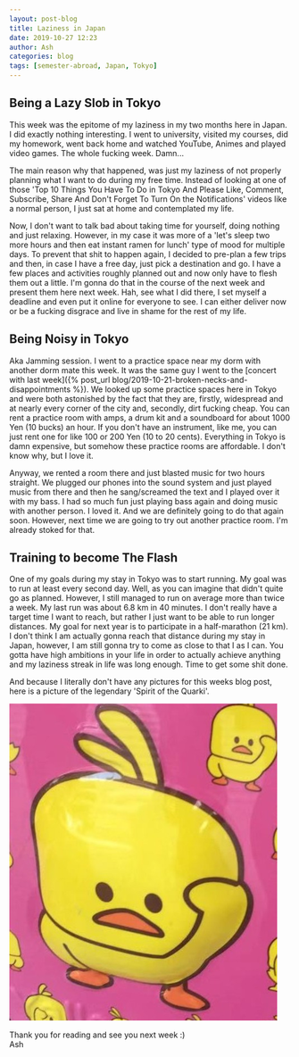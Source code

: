 ```yaml
---
layout: post-blog
title: Laziness in Japan
date: 2019-10-27 12:23
author: Ash
categories: blog
tags: [semester-abroad, Japan, Tokyo]
---
```


## Being a Lazy Slob in Tokyo

This week was the epitome of my laziness in my two months here in Japan. I did exactly nothing interesting. I went to university, visited my courses, did my homework, went back home and watched YouTube, Animes and played video games. The whole fucking week. Damn...

The main reason why that happened, was just my laziness of not properly planning what I want to do during my free time. Instead of looking at one of those 'Top 10 Things You Have To Do in Tokyo And Please Like, Comment, Subscribe, Share And Don't Forget To Turn On the Notifications' videos like a normal person, I just sat at home and contemplated my life.

Now, I don't want to talk bad about taking time for yourself, doing nothing and just relaxing. However, in my case it was more of a 'let's sleep two more hours and then eat instant ramen for lunch' type of mood for multiple days. To prevent that shit to happen again, I decided to pre-plan a few trips and then, in case I have a free day, just pick a destination and go. I have a few places and activities roughly planned out and now only have to flesh them out a little. I'm gonna do that in the course of the next week and present them here next week. Hah, see what I did there, I set myself a deadline and even put it online for everyone to see. I can either deliver now or be a fucking disgrace and live in shame for the rest of my life.

## Being Noisy in Tokyo

Aka Jamming session. I went to a practice space near my dorm with another dorm mate this week. It was the same guy I went to the [concert with last week]({% post_url blog/2019-10-21-broken-necks-and-disappointments %}). We looked up some practice spaces here in Tokyo and were both astonished by the fact that they are, firstly, widespread and at nearly every corner of the city and, secondly, dirt fucking cheap. You can rent a practice room with amps, a drum kit and a soundboard for about 1000 Yen (10 bucks) an hour. If you don't have an instrument, like me, you can just rent one for like 100 or 200 Yen (10 to 20 cents). Everything in Tokyo is damn expensive, but somehow these practice rooms are affordable. I don't know why, but I love it.

Anyway, we rented a room there and just blasted music for two hours straight. We plugged our phones into the sound system and just played music from there and then he sang/screamed the text and I played over it with my bass. I had so much fun just playing bass again and doing music with another person. I loved it. And we are definitely going to do that again soon. However, next time we are going to try out another practice room. I'm already stoked for that.

## Training to become The Flash

One of my goals during my stay in Tokyo was to start running. My goal was to run at least every second day. Well, as you can imagine that didn't quite go as planned. However, I still managed to run on average more than twice a week. My last run was about 6.8 km in 40 minutes. I don't really have a target time I want to reach, but rather I just want to be able to run longer distances. My goal for next year is to participate in a half-marathon (21 km). I don't think I am actually gonna reach that distance during my stay in Japan, however, I am still gonna try to come as close to that I as I can. You gotta have high ambitions in your life in order to actually achieve anything and my laziness streak in life was long enough. Time to get some shit done.

And because I literally don't have any pictures for this weeks blog post, here is a picture of the legendary 'Spirit of the Quarki'.

![quarki-spirit](/assets/res/blog/2019-10-27-laziness-in-japan/quarki-spirit.jpg)

Thank you for reading and see you next week :)  
Ash
